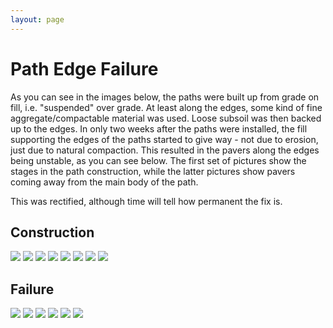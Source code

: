 ```yaml
---
layout: page
---
```


# Path Edge Failure

As you can see in the images below, the paths were built up from grade on fill, i.e. "suspended" over grade. At least along the edges, some kind of fine aggregate/compactable material was used. Loose subsoil was then backed up to the edges. In only two weeks after the paths were installed, the fill supporting the edges of the paths started to give way - not due to erosion, just due to natural compaction. This resulted in the pavers along the edges being unstable, as you can see below. The first set of pictures show the stages in the path construction, while the latter pictures show pavers coming away from the main body of the path.

This was rectified, although time will tell how permanent the fix is. 

## Construction

<a data-fancybox="path" href="images/13-pathedge1.jpg"><img src="images/small/13-pathedge1.jpg"></a>
<a data-fancybox="path" href="images/13-pathedge2.jpg"><img src="images/small/13-pathedge2.jpg"></a>
<a data-fancybox="path" href="images/13-pathedge3.jpg"><img src="images/small/13-pathedge3.jpg"></a>
<a data-fancybox="path" href="images/13-pathedge4.jpg"><img src="images/small/13-pathedge4.jpg"></a>
<a data-fancybox="path" href="images/13-pathedge5.jpg"><img src="images/small/13-pathedge5.jpg"></a>
<a data-fancybox="path" href="images/13-pathedge6.jpg"><img src="images/small/13-pathedge6.jpg"></a>
<a data-fancybox="path" href="images/09-stairs5.jpg"><img src="images/small/09-stairs5.jpg"></a>
<a data-fancybox="path" href="images/09-stairs3.jpg"><img src="images/small/09-stairs3.jpg"></a>

## Failure

<a data-fancybox="pathfail" href="images/13-pathedge7.jpg"><img src="images/small/13-pathedge7.jpg"></a>
<a data-fancybox="pathfail" href="images/13-pathedge8.jpg"><img src="images/small/13-pathedge8.jpg"></a>
<a data-fancybox="pathfail" href="images/13-pathedge9.jpg"><img src="images/small/13-pathedge9.jpg"></a>
<a data-fancybox="pathfail" href="images/13-pathedge10.jpg"><img src="images/small/13-pathedge10.jpg"></a>
<a data-fancybox="pathfail" href="images/13-pathedge11.jpg"><img src="images/small/13-pathedge11.jpg"></a>
<a data-fancybox="pathfail" href="images/13-pathedge12.jpg"><img src="images/small/13-pathedge12.jpg"></a>


